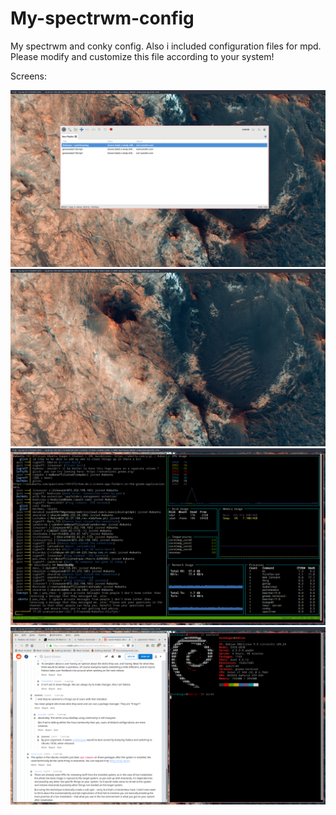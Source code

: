 # My-spectrwm-config
My spectrwm and conky config. Also i included configuration files for mpd. Please modify and customize this file according to your system!

Screens:

![Screenshot](screen.png?raw=true "Audacious")
![Screenshot](screen_1.png?raw=true "Clear")
![Screenshot](screen_2.png?raw=true "Tmux")
![Screenshot](screen_3.png?raw=true "Web")

